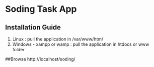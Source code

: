 # Soding Task App


## Installation Guide

1. Linux : pull the application in /var/www/htm/
2. Windows - xampp or wamp : pull the application in htdocs or www folder


##Browse http://localhost/soding/

